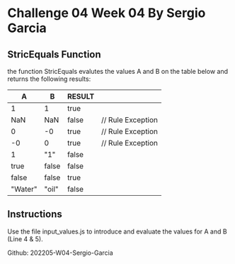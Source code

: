 # Challenge 04 Week 04 By Sergio Garcia

## StricEquals Function

the function StricEquals  evalutes the values A and B on the table below and returns the following  results: 

| A       | B     | RESULT |                   |
| ------- | ----- | ------ | ----------------- |
| 1       | 1     | true   |                   |
| NaN     | NaN   | false  | // Rule Exception |
| 0       | -0    | true   | // Rule Exception |
| -0      | 0     | true   | // Rule Exception |
| 1       | "1"   | false  |                   |
| true    | false | false  |                   |
| false   | false | true   |                   |
| "Water" | "oil" | false  |

## Instructions
Use the file input_values.js to introduce and evaluate the values for A and B (Line 4 & 5).

Github:
202205-W04-Sergio-Garcia
